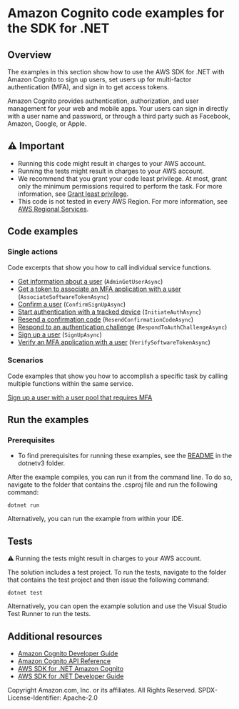 # Amazon Cognito code examples for the SDK for .NET

## Overview
The examples in this section show how to use the AWS SDK for .NET with Amazon
Cognito to sign up users, set users up for multi-factor authentication (MFA),
and sign in to get access tokens.

Amazon Cognito provides authentication, authorization, and user management for
your web and mobile apps. Your users can sign in directly with a user name and
password, or through a third party such as Facebook, Amazon, Google, or Apple.

## ⚠️ Important
* Running this code might result in charges to your AWS account.
* Running the tests might result in charges to your AWS account.
* We recommend that you grant your code least privilege. At most, grant only
the minimum permissions required to perform the task. For more information, see
[Grant least privilege](https://docs.aws.amazon.com/IAM/latest/UserGuide/best-practices.html#grant-least-privilege).
* This code is not tested in every AWS Region. For more information, see
[AWS Regional Services](https://aws.amazon.com/about-aws/global-infrastructure/regional-product-services).

## Code examples

### Single actions
Code excerpts that show you how to call individual service functions.
* [Get information about a user](scenarios/Cognito_Basics/Cognito_MVP/CognitoMethods.cs) (`AdminGetUserAsync`)
* [Get a token to associate an MFA application with a user](scenarios/Cognito_Basics/Cognito_MVP/CognitoMethods.cs) (`AssociateSoftwareTokenAsync`)
* [Confirm a user](scenarios/Cognito_Basics/Cognito_MVP/CognitoMethods.cs) (`ConfirmSignUpAsync`)
* [Start authentication with a tracked device](scenarios/Cognito_Basics/Cognito_MVP/CognitoMethods.cs) (`InitiateAuthAsync`)
* [Resend a confirmation code](scenarios/Cognito_Basics/Cognito_MVP/CognitoMethods.cs) (`ResendConfirmationCodeAsync`)
* [Respond to an authentication challenge](scenarios/Cognito_Basics/Cognito_MVP/CognitoMethods.cs) (`RespondToAuthChallengeAsync`)
* [Sign up a user](scenarios/Cognito_Basics/Cognito_MVP/CognitoMethods.cs) (`SignUpAsync`)
* [Verify an MFA application with a user](scenarios/Cognito_Basics/Cognito_MVP/CognitoMethods.cs) (`VerifySoftwareTokenAsync`)

### Scenarios
Code examples that show you how to accomplish a specific task by calling
multiple functions within the same service.

[Sign up a user with a user pool that requires MFA](scenarios/Cognito_Basics/Cognito_MVP/)

## Run the examples

### Prerequisites
* To find prerequisites for running these examples, see the
[README](../README.md#Prerequisites) in the dotnetv3 folder.

After the example compiles, you can run it from the command line. To do so,
navigate to the folder that contains the .csproj file and run the following
command:

```
dotnet run
```

Alternatively, you can run the example from within your IDE.

## Tests
⚠️ Running the tests might result in charges to your AWS account.

The solution includes a test project. To run the tests, navigate to the folder
that contains the test project and then issue the following command:

```
dotnet test
```

Alternatively, you can open the example solution and use the Visual Studio Test
Runner to run the tests.

## Additional resources
* [Amazon Cognito Developer Guide](https://docs.aws.amazon.com/cognito/latest/developerguide/what-is-amazon-cognito.html)
* [Amazon Cognito API Reference](https://docs.aws.amazon.com/cognito-user-identity-pools/latest/APIReference/Welcome.html)
* [AWS SDK for .NET Amazon Cognito](https://docs.aws.amazon.com/sdkfornet/v3/apidocs/items/CognitoIdentity/NCognitoIdentity.html)
* [AWS SDK for .NET Developer Guide](https://docs.aws.amazon.com/sdk-for-net/v3/developer-guide/welcome.html)

Copyright Amazon.com, Inc. or its affiliates. All Rights Reserved. SPDX-License-Identifier: Apache-2.0

